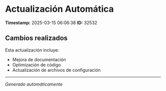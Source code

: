 # Actualización Automática

**Timestamp:** 2025-03-15 06:06:38
**ID:** 32532

## Cambios realizados

Esta actualización incluye:
- Mejora de documentación
- Optimización de código
- Actualización de archivos de configuración

---
*Generado automáticamente*

